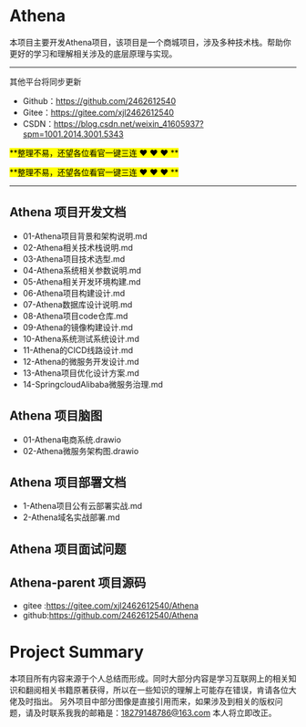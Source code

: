 # Athena

本项目主要开发Athena项目，该项目是一个商城项目，涉及多种技术栈。帮助你更好的学习和理解相关涉及的底层原理与实现。

-----------------------------------------------------------------------------------------------
其他平台将同步更新

- Github：https://github.com/2462612540
- Gitee：https://gitee.com/xjl2462612540
- CSDN：https://blog.csdn.net/weixin_41605937?spm=1001.2014.3001.5343

<mark>**整理不易，还望各位看官一键三连 :heart: :heart: :heart: **</mark>

<mark>**整理不易，还望各位看官一键三连 :heart: :heart: :heart: **</mark>

-----------------------------------------------------------------------------------------------

## Athena 项目开发文档

- 01-Athena项目背景和架构说明.md
- 02-Athena相关技术栈说明.md
- 03-Athena项目技术选型.md
- 04-Athena系统相关参数说明.md
- 05-Athena相关开发环境构建.md
- 06-Athena项目构建设计.md
- 07-Athena数据库设计说明.md
- 08-Athena项目code仓库.md
- 09-Athena的镜像构建设计.md
- 10-Athena系统测试系统设计.md
- 11-Athena的CICD线路设计.md
- 12-Athena的微服务开发设计.md
- 13-Athena项目优化设计方案.md
- 14-SpringcloudAlibaba微服务治理.md

## Athena 项目脑图

- 01-Athena电商系统.drawio
- 02-Athena微服务架构图.drawio

## Athena 项目部署文档

- 1-Athena项目公有云部署实战.md
- 2-Athena域名实战部署.md

## Athena 项目面试问题

## Athena-parent 项目源码

- gitee :https://gitee.com/xjl2462612540/Athena
- github:https://github.com/2462612540/Athena

# Project Summary

本项目所有内容来源于个人总结而形成。同时大部分内容是学习互联网上的相关知识和翻阅相关书籍原著获得，所以在一些知识的理解上可能存在错误，肯请各位大佬及时指出。
另外项目中部分图像是直接引用而来，如果涉及到相关的版权问题，请及时联系我我的邮箱是：18279148786@163.com 本人将立即改正。
